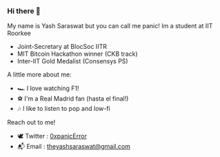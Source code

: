 ### Hi there 👋

My name is Yash Saraswat but you can call me panic! Im a student at IIT Roorkee
- Joint-Secretary at BlocSoc IITR
- MIT Bitcoin Hackathon winner (CKB track)
- Inter-IIT Gold Medalist (Consensys PS)

A little more about me:
- 🏎 I love watching F1!
- ⚽️ I'm a Real Madrid fan (hasta el final!)
- 🎶 I like to listen to pop and low-fi

Reach out to me!
- 🕊️ Twitter : [0xpanicError](https://twitter.com/0xpanicError)
- 📬 Email : theyashsaraswat@gmail.com



